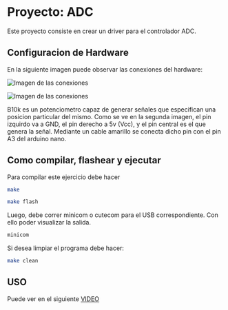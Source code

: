 # Proyecto: ADC

Este proyecto consiste en crear un driver para el controlador ADC.

## Configuracion de Hardware

En la siguiente imagen puede observar las conexiones del hardware:

![Imagen de las conexiones](https://i.imgur.com/q4XNqqX.jpeg)

![Imagen de las conexiones](https://i.imgur.com/RKsdgRR.jpeg)

B10k es un potenciometro capaz de generar señales que especifican una posicion particular del mismo. Como se ve en la segunda imagen, el pin izquirdo va a GND, el pin derecho a 5v (Vcc), y el pin central es el que genera la señal. Mediante un cable amarillo se conecta dicho pin con el pin A3 del arduino nano.

## Como compilar, flashear y ejecutar

Para compilar este ejercicio debe hacer

```bash
make

make flash
```

Luego, debe correr minicom o cutecom para el USB correspondiente. Con ello poder visualizar la salida.

```bash
minicom
```

Si desea limpiar el programa debe hacer:

```bash
make clean
```

## USO

Puede ver en el siguiente [VIDEO](https://drive.google.com/file/d/19Q8rqPukq3-b9FJbhKTsFk88AbAoDXMe/view?usp=drive_link)